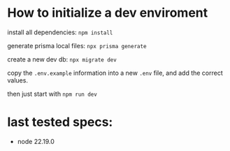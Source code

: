 # How to initialize a dev enviroment

install all dependencies:
`npm install`

generate prisma local files:
`npx prisma generate`

create a new dev db:
`npx migrate dev `

copy the `.env.example` information into a new `.env` file, and add the correct values.

then just start with `npm run dev`

# last tested specs:
- node 22.19.0


